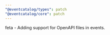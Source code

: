 ```yaml
---
"@eventcatalog/types": patch
"@eventcatalog/core": patch
---
```


feta - Adding support for OpenAPI files in events.
